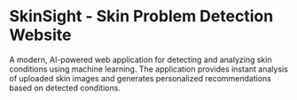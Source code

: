 # SkinSight - Skin Problem Detection Website

A modern, AI-powered web application for detecting and analyzing skin conditions using machine learning. The application provides instant analysis of uploaded skin images and generates personalized recommendations based on detected conditions. 